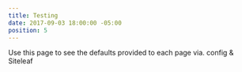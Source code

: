 ```yaml
---
title: Testing
date: 2017-09-03 18:00:00 -05:00
position: 5
---
```


Use this page to see the defaults provided to each page via. config & Siteleaf
